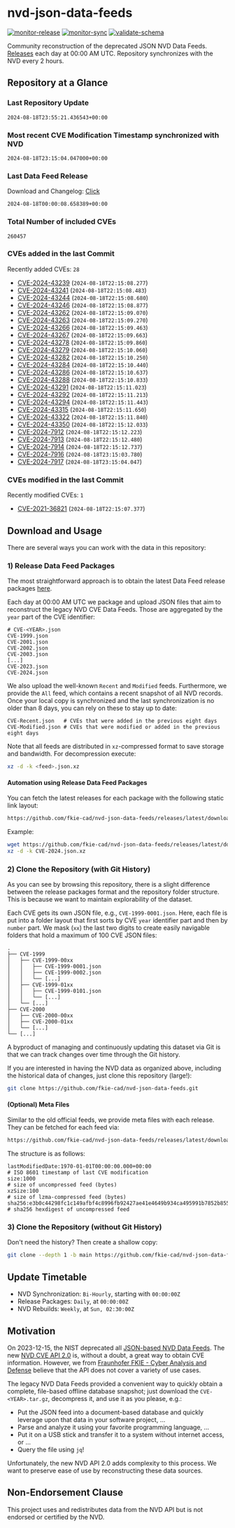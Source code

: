 # nvd-json-data-feeds

[![monitor-release](https://github.com/fkie-cad/nvd-json-data-feeds/actions/workflows/monitor_release.yml/badge.svg)](https://github.com/fkie-cad/nvd-json-data-feeds/actions/workflows/monitor_release.yml)
[![monitor-sync](https://github.com/fkie-cad/nvd-json-data-feeds/actions/workflows/monitor_sync.yml/badge.svg)](https://github.com/fkie-cad/nvd-json-data-feeds/actions/workflows/monitor_sync.yml)
[![validate-schema](https://github.com/fkie-cad/nvd-json-data-feeds/actions/workflows/validate_schema.yml/badge.svg)](https://github.com/fkie-cad/nvd-json-data-feeds/actions/workflows/validate_schema.yml)

Community reconstruction of the deprecated JSON NVD Data Feeds.
[Releases](https://github.com/fkie-cad/nvd-json-data-feeds/releases/latest) each day at 00:00 AM UTC.
Repository synchronizes with the NVD every 2 hours.

## Repository at a Glance

### Last Repository Update

```plain
2024-08-18T23:55:21.436543+00:00
```

### Most recent CVE Modification Timestamp synchronized with NVD

```plain
2024-08-18T23:15:04.047000+00:00
```

### Last Data Feed Release

Download and Changelog: [Click](https://github.com/fkie-cad/nvd-json-data-feeds/releases/latest)

```plain
2024-08-18T00:00:08.658389+00:00
```

### Total Number of included CVEs

```plain
260457
```

### CVEs added in the last Commit

Recently added CVEs: `28`

- [CVE-2024-43239](CVE-2024/CVE-2024-432xx/CVE-2024-43239.json) (`2024-08-18T22:15:08.277`)
- [CVE-2024-43241](CVE-2024/CVE-2024-432xx/CVE-2024-43241.json) (`2024-08-18T22:15:08.483`)
- [CVE-2024-43244](CVE-2024/CVE-2024-432xx/CVE-2024-43244.json) (`2024-08-18T22:15:08.680`)
- [CVE-2024-43246](CVE-2024/CVE-2024-432xx/CVE-2024-43246.json) (`2024-08-18T22:15:08.877`)
- [CVE-2024-43262](CVE-2024/CVE-2024-432xx/CVE-2024-43262.json) (`2024-08-18T22:15:09.070`)
- [CVE-2024-43263](CVE-2024/CVE-2024-432xx/CVE-2024-43263.json) (`2024-08-18T22:15:09.270`)
- [CVE-2024-43266](CVE-2024/CVE-2024-432xx/CVE-2024-43266.json) (`2024-08-18T22:15:09.463`)
- [CVE-2024-43267](CVE-2024/CVE-2024-432xx/CVE-2024-43267.json) (`2024-08-18T22:15:09.663`)
- [CVE-2024-43278](CVE-2024/CVE-2024-432xx/CVE-2024-43278.json) (`2024-08-18T22:15:09.860`)
- [CVE-2024-43279](CVE-2024/CVE-2024-432xx/CVE-2024-43279.json) (`2024-08-18T22:15:10.060`)
- [CVE-2024-43282](CVE-2024/CVE-2024-432xx/CVE-2024-43282.json) (`2024-08-18T22:15:10.250`)
- [CVE-2024-43284](CVE-2024/CVE-2024-432xx/CVE-2024-43284.json) (`2024-08-18T22:15:10.440`)
- [CVE-2024-43286](CVE-2024/CVE-2024-432xx/CVE-2024-43286.json) (`2024-08-18T22:15:10.637`)
- [CVE-2024-43288](CVE-2024/CVE-2024-432xx/CVE-2024-43288.json) (`2024-08-18T22:15:10.833`)
- [CVE-2024-43291](CVE-2024/CVE-2024-432xx/CVE-2024-43291.json) (`2024-08-18T22:15:11.023`)
- [CVE-2024-43292](CVE-2024/CVE-2024-432xx/CVE-2024-43292.json) (`2024-08-18T22:15:11.213`)
- [CVE-2024-43294](CVE-2024/CVE-2024-432xx/CVE-2024-43294.json) (`2024-08-18T22:15:11.443`)
- [CVE-2024-43315](CVE-2024/CVE-2024-433xx/CVE-2024-43315.json) (`2024-08-18T22:15:11.650`)
- [CVE-2024-43322](CVE-2024/CVE-2024-433xx/CVE-2024-43322.json) (`2024-08-18T22:15:11.840`)
- [CVE-2024-43350](CVE-2024/CVE-2024-433xx/CVE-2024-43350.json) (`2024-08-18T22:15:12.033`)
- [CVE-2024-7912](CVE-2024/CVE-2024-79xx/CVE-2024-7912.json) (`2024-08-18T22:15:12.223`)
- [CVE-2024-7913](CVE-2024/CVE-2024-79xx/CVE-2024-7913.json) (`2024-08-18T22:15:12.480`)
- [CVE-2024-7914](CVE-2024/CVE-2024-79xx/CVE-2024-7914.json) (`2024-08-18T22:15:12.737`)
- [CVE-2024-7916](CVE-2024/CVE-2024-79xx/CVE-2024-7916.json) (`2024-08-18T23:15:03.780`)
- [CVE-2024-7917](CVE-2024/CVE-2024-79xx/CVE-2024-7917.json) (`2024-08-18T23:15:04.047`)


### CVEs modified in the last Commit

Recently modified CVEs: `1`

- [CVE-2021-36821](CVE-2021/CVE-2021-368xx/CVE-2021-36821.json) (`2024-08-18T22:15:07.377`)


## Download and Usage

There are several ways you can work with the data in this repository:

### 1) Release Data Feed Packages

The most straightforward approach is to obtain the latest Data Feed release packages [here](https://github.com/fkie-cad/nvd-json-data-feeds/releases/latest).

Each day at 00:00 AM UTC we package and upload JSON files that aim to reconstruct the legacy NVD CVE Data Feeds.
Those are aggregated by the `year` part of the CVE identifier:

```
# CVE-<YEAR>.json
CVE-1999.json
CVE-2001.json
CVE-2002.json
CVE-2003.json
[...]
CVE-2023.json
CVE-2024.json
```

We also upload the well-known `Recent` and `Modified` feeds.
Furthermore, we provide the `All` feed, which contains a recent snapshot of all NVD records.
Once your local copy is synchronized and the last synchronization is no older than 8 days, you can rely on these to stay up to date:

```plain
CVE-Recent.json   # CVEs that were added in the previous eight days
CVE-Modified.json # CVEs that were modified or added in the previous eight days
```

Note that all feeds are distributed in `xz`-compressed format to save storage and bandwidth.
For decompression execute:

```sh
xz -d -k <feed>.json.xz
```

#### Automation using Release Data Feed Packages

You can fetch the latest releases for each package with the following static link layout:

```sh
https://github.com/fkie-cad/nvd-json-data-feeds/releases/latest/download/CVE-<YEAR>.json.xz
```

Example:

```sh
wget https://github.com/fkie-cad/nvd-json-data-feeds/releases/latest/download/CVE-2024.json.xz
xz -d -k CVE-2024.json.xz
```

### 2) Clone the Repository (with Git History)

As you can see by browsing this repository, there is a slight difference between the release packages format and the repository folder structure.
This is because we want to maintain explorability of the dataset.

Each CVE gets its own JSON file, e.g., `CVE-1999-0001.json`.
Here, each file is put into a folder layout that first sorts by CVE `year` identifier part and then by `number` part.
We mask (`xx`) the last two digits to create easily navigable folders that hold a maximum of 100 CVE JSON files:

```plain
.
├── CVE-1999
│   ├── CVE-1999-00xx
│   │   ├── CVE-1999-0001.json
│   │   ├── CVE-1999-0002.json
│   │   └── [...]
│   ├── CVE-1999-01xx
│   │   ├── CVE-1999-0101.json
│   │   └── [...]
│   └── [...]
├── CVE-2000
│   ├── CVE-2000-00xx
│   ├── CVE-2000-01xx
│   └── [...]
└── [...]
```

A byproduct of managing and continuously updating this dataset via Git is that we can track changes over time through the Git history.

If you are interested in having the NVD data as organized above, including the historical data of changes, just clone this repository (large!):

```sh
git clone https://github.com/fkie-cad/nvd-json-data-feeds.git
```

#### (Optional) Meta Files

Similar to the old official feeds, we provide meta files with each release. They can be fetched for each feed via:

```sh
https://github.com/fkie-cad/nvd-json-data-feeds/releases/latest/download/CVE-<YEAR>.meta
```

The structure is as follows:

```plain
lastModifiedDate:1970-01-01T00:00:00.000+00:00                          # ISO 8601 timestamp of last CVE modification
size:1000                                                               # size of uncompressed feed (bytes)
xzSize:100                                                              # size of lzma-compressed feed (bytes)
sha256:e3b0c44298fc1c149afbf4c8996fb92427ae41e4649b934ca495991b7852b855 # sha256 hexdigest of uncompressed feed
```

### 3) Clone the Repository (without Git History)

Don't need the history? Then create a shallow copy:

```sh
git clone --depth 1 -b main https://github.com/fkie-cad/nvd-json-data-feeds.git
```


## Update Timetable

* NVD Synchronization: `Bi-Hourly`, starting with `00:00:00Z`
* Release Packages: `Daily`, at `00:00:00Z`
* NVD Rebuilds: `Weekly`, at `Sun, 02:30:00Z`


## Motivation

On 2023-12-15, the NIST deprecated all [JSON-based NVD Data Feeds](https://nvd.nist.gov/vuln/data-feeds#divRetirementBanner-1).
The new [NVD CVE API 2.0](https://nvd.nist.gov/developers/vulnerabilities) is, without a doubt, a great way to obtain CVE information.
However, we from [Fraunhofer FKIE - Cyber Analysis and Defense](https://www.fkie.fraunhofer.de/en/departments/cad.html) believe that the API does not cover a variety of use cases.

The legacy NVD Data Feeds provided a convenient way to quickly obtain a complete, file-based offline database snapshot; just download the `CVE-<YEAR>.tar.gz`, decompress it, and use it as you please, e.g.:

- Put the JSON feed into a document-based database and quickly leverage upon that data in your software project, ...
- Parse and analyze it using your favorite programming language, ...
- Put it on a USB stick and transfer it to a system without internet access, or ...
- Query the file using `jq`!

Unfortunately, the new NVD API 2.0 adds complexity to this process.
We want to preserve ease of use by reconstructing these data sources.

## Non-Endorsement Clause

This project uses and redistributes data from the NVD API but is not endorsed or certified by the NVD.